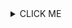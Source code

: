 <details><summary>CLICK ME</summary>
<p>

#### We can hide anything, even code!

    ```ruby
      puts "Hello World"
    ```

</details> </p>


